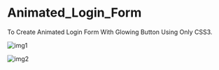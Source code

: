 # Animated_Login_Form
To  Create Animated Login Form With Glowing Button Using Only CSS3.

![img1](https://user-images.githubusercontent.com/58935531/103545933-47cd6180-4ec8-11eb-9dcf-2019e5468b5f.png)

![img2](https://user-images.githubusercontent.com/58935531/103545952-4d2aac00-4ec8-11eb-9213-ed5f5dc156c3.png)
